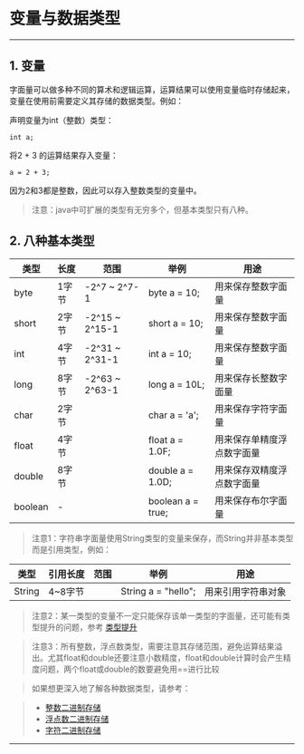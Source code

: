 # 变量与数据类型

---

## 1. 变量

字面量可以做多种不同的算术和逻辑运算，运算结果可以使用变量临时存储起来，变量在使用前需要定义其存储的数据类型。例如：

声明变量为int（整数）类型：

```
int a;
```

将2 + 3 的运算结果存入变量：

```
a = 2 + 3;
```

因为2和3都是整数，因此可以存入整数类型的变量中。

> 注意：java中可扩展的类型有无穷多个，但基本类型只有八种。

## 2. 八种基本类型

| 类型 | 长度 | 范围 | 举例 | 用途 |
| --- | --- | --- | --- | --- |
| byte | 1字节 | -2^7 ~ 2^7-1 | byte a = 10; | 用来保存整数字面量 |
| short | 2字节 | -2^15 ~ 2^15-1 | short a = 10; | 用来保存整数字面量 |
| int | 4字节 | -2^31 ~ 2^31-1 | int a = 10; | 用来保存整数字面量 |
| long | 8字节 | -2^63 ~ 2^63-1 | long a = 10L; | 用来保存长整数字面量 |
| char | 2字节 |  | char a = 'a'; | 用来保存字符字面量 |
| float | 4字节 |  | float a = 1.0F; | 用来保存单精度浮点数字面量 |
| double | 8字节 |  | double a = 1.0D; | 用来保存双精度浮点数字面量 |
| boolean | - |  | boolean a = true; | 用来保存布尔字面量 |

> 注意1：字符串字面量使用String类型的变量来保存，而String并非基本类型而是引用类型，例如：

| 类型 | 引用长度 | 范围 | 举例 | 用途 |
| --- | --- | --- | --- | --- |
| String | 4~8字节 |  | String a = "hello"; | 用来引用字符串对象 |

> 注意2：某一类型的变量不一定只能保存该单一类型的字面量，还可能有类型提升的问题，参考 [类型提升](/chapter_01/section_07.md)

> 注意3：所有整数，浮点数类型，需要注意其存储范围，避免运算结果溢出。尤其float和double还要注意小数精度，float和double计算时会产生精度问题，两个float或double的数要避免用==进行比较

> 如果想更深入地了解各种数据类型，请参考：

> - [整数二进制存储](/chapter_last/section_01.md)
> - [浮点数二进制存储](/chapter_last/section_02.md)
> - [字符二进制存储](/chapter_last/section_03.md)


***



